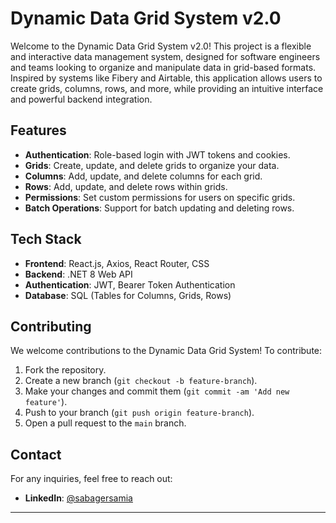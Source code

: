 # Dynamic Data Grid System v2.0

Welcome to the Dynamic Data Grid System v2.0! This project is a flexible and interactive data management system, designed for software engineers and teams looking to organize and manipulate data in grid-based formats. Inspired by systems like Fibery and Airtable, this application allows users to create grids, columns, rows, and more, while providing an intuitive interface and powerful backend integration.

## Features

- **Authentication**: Role-based login with JWT tokens and cookies.
- **Grids**: Create, update, and delete grids to organize your data.
- **Columns**: Add, update, and delete columns for each grid.
- **Rows**: Add, update, and delete rows within grids.
- **Permissions**: Set custom permissions for users on specific grids.
- **Batch Operations**: Support for batch updating and deleting rows.

## Tech Stack

- **Frontend**: React.js, Axios, React Router, CSS
- **Backend**: .NET 8 Web API
- **Authentication**: JWT, Bearer Token Authentication
- **Database**: SQL (Tables for Columns, Grids, Rows)

## Contributing

We welcome contributions to the Dynamic Data Grid System! To contribute:

1. Fork the repository.
2. Create a new branch (`git checkout -b feature-branch`).
3. Make your changes and commit them (`git commit -am 'Add new feature'`).
4. Push to your branch (`git push origin feature-branch`).
5. Open a pull request to the `main` branch.

## Contact

For any inquiries, feel free to reach out:

- **LinkedIn**: [@sabagersamia](https://www.linkedin.com/in/sabagersamia/)
---
